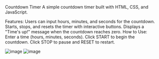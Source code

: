 Countdown Timer
A simple countdown timer built with HTML, CSS, and JavaScript.

Features:
Users can input hours, minutes, and seconds for the countdown.
Starts, stops, and resets the timer with interactive buttons.
Displays a "Time's up!" message when the countdown reaches zero.
How to Use:
Enter a time (hours, minutes, seconds).
Click START to begin the countdown.
Click STOP to pause and RESET to restart.

![image](https://github.com/user-attachments/assets/dd69466d-4ee5-4437-aa0d-cd3c8549d120)
![image](https://github.com/user-attachments/assets/76140622-b83d-4646-b2d6-e944fe4534c2)


